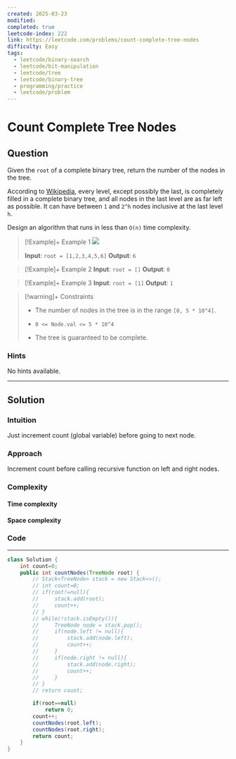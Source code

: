 ```yaml
---
created: 2025-03-23
modified: 
completed: true
leetcode-index: 222
link: https://leetcode.com/problems/count-complete-tree-nodes
difficulty: Easy
tags:
  - leetcode/binary-search
  - leetcode/bit-manipulation
  - leetcode/tree
  - leetcode/binary-tree
  - programming/practice
  - leetcode/problem
---
```

# Count Complete Tree Nodes

## Question
Given the `root` of a complete binary tree, return the number of the nodes in the tree.

According to <a href="http://en.wikipedia.org/wiki/Binary_tree#Types_of_binary_trees" target="_blank">Wikipedia</a>, every level, except possibly the last, is completely filled in a complete binary tree, and all nodes in the last level are as far left as possible. It can have between `1` and `2^h` nodes inclusive at the last level `h`.

Design an algorithm that runs in less than `O(n)` time complexity.

 

>[!Example]+ Example 1
>![](https://assets.leetcode.com/uploads/2021/01/14/complete.jpg)
>
>**Input**: `root = [1,2,3,4,5,6]`
>**Output**: `6`


>[!Example]+ Example 2
>**Input**: `root = []`
>**Output**: `0`


>[!Example]+ Example 3
>**Input**: `root = [1]`
>**Output**: `1`

>[!warning]+ Constraints
>- The number of nodes in the tree is in the range `[0, 5 * 10^4]`.
>
>- `0 <= Node.val <= 5 * 10^4`
>
>- The tree is guaranteed to be complete.
### Hints
No hints available.

---
## Solution

### Intuition
Just increment count (global variable) before going to next node.


### Approach
Increment count before calling recursive function on left and right nodes.


### Complexity

#### Time complexity


#### Space complexity


### Code
---
```java
class Solution {
    int count=0;
    public int countNodes(TreeNode root) {
        // Stack<TreeNode> stack = new Stack<>();
        // int count=0;
        // if(root!=null){
        //     stack.add(root);
        //     count++;
        // }
        // while(!stack.isEmpty()){
        //     TreeNode node = stack.pop();
        //     if(node.left != null){
        //         stack.add(node.left);
        //         count++;
        //     }
        //     if(node.right != null){
        //         stack.add(node.right);
        //         count++;
        //     }
        // }
        // return count;

        if(root==null)
            return 0;
        count++;
        countNodes(root.left);
        countNodes(root.right);
        return count;
    }
}
```